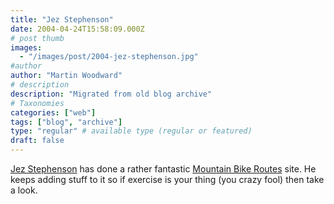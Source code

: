 ```yaml
---
title: "Jez Stephenson"
date: 2004-04-24T15:58:09.000Z
# post thumb
images:
  - "/images/post/2004-jez-stephenson.jpg"
#author
author: "Martin Woodward"
# description
description: "Migrated from old blog archive"
# Taxonomies
categories: ["web"]
tags: ["blog", "archive"]
type: "regular" # available type (regular or featured)
draft: false
---
```

[Jez Stephenson](http://www.mtbroutes.com) has done a rather fantastic [Mountain Bike Routes](http://www.mtbroutes.com) site.  He keeps adding stuff to it so if exercise is your thing (you crazy fool) then take a look.